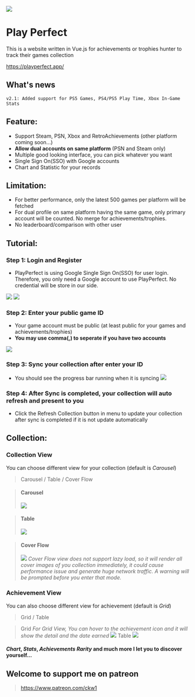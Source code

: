 ![](/tutorial/coverflow.png)
# Play Perfect
This is a website written in Vue.js for achievements or trophies hunter to track their games collection

https://playperfect.app/

## What's news

```
v2.1: Added support for PS5 Games, PS4/PS5 Play Time, Xbox In-Game Stats
```

## Feature:
* Support Steam, PSN, Xbox and RetroAchievements (other platform coming soon...)
* **Allow dual accounts on same platform** (PSN and Steam only)
* Multiple good looking interface, you can pick whatever you want 
* Single Sign On(SSO) with Google accounts
* Chart and Statistic for your records
  
## Limitation: 

* For better performance, only the latest 500 games per platform will be fetched
* For dual profile on same platform having the same game, only primary account will be counted. No merge for achievements/trophies.
* No leaderboard/comparison with other user 

## Tutorial:

### Step 1: Login and Register

* PlayPerfect is using Google Single Sign On(SSO) for user login. Therefore, you only need a Google account to use PlayPerfect. No credential will be store in our side. 

![](/tutorial/login1.png)
![](/tutorial/login2.png)

### Step 2: Enter your public game ID
* Your game account must be public (at least public for your games and achievements/trophies)
* **You may use comma(,) to seperate if you have two accounts**

![](/tutorial/editID.png)

### Step 3: Sync your collection after enter your ID
* You should see the progress bar running when it is syncing
![](/tutorial/syncing.png)

### Step 4: After Sync is completed, your collection will auto refresh and present to you

* Click the Refresh Collection button in menu to update your collection after sync is completed if it is not update automatically

## Collection:
### Collection View
You can choose different view for your collection (default is *Carousel*)

> Carousel / Table / Cover Flow

> #### Carousel
> ![](/tutorial/Carousel.png)

> #### Table
> ![](/tutorial/table.png)

> #### Cover Flow 
>![](/tutorial/coverflow.png)
*Cover Flow view does not support lazy load, so it will render all cover images of you collection immediately, it could cause performance issue and generate huge network traffic. A warning will be prompted before you enter that mode.*

### Achievement View

You can also choose different view for achievement (default is *Grid*)
> Grid / Table

> Grid
*For Grid View, You can hover to the achievement icon and it will show the detail and the date earned*
![](/tutorial/hoverAchievement.png)
> Table
![](/tutorial/AchievementTable.png)

#### *Chart*, *Stats*, *Achievements Rarity* and much more I let you to discover yourself...

## Welcome to support me on patreon
> https://www.patreon.com/ckw1
